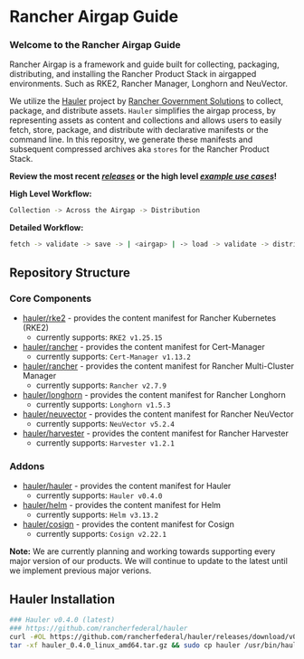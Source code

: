 # Rancher Airgap Guide

### Welcome to the Rancher Airgap Guide
Rancher Airgap is a framework and guide built for collecting, packaging, distributing, and installing the Rancher Product Stack in airgapped environments. Such as RKE2, Rancher Manager, Longhorn and NeuVector.

We utilize the [Hauler](https://github.com/rancherfederal/hauler) project by [Rancher Government Solutions](https://github.com/rancherfederal) to collect, package, and distribute assets. `Hauler` simplifies the airgap process, by representing assets as content and collections and allows users to easily fetch, store, package, and distribute with declarative manifests or the command line. In this repositry, we generate these manifests and subsequent compressed archives aka `stores` for the Rancher Product Stack.

**Review the most recent *[releases](https://github.com/zackbradys/rancher-airgap/releases)* or the high level *[example use cases](examples)*!**

**High Level Workflow:**
```bash
Collection -> Across the Airgap -> Distribution
```

**Detailed Workflow:**
```bash
fetch -> validate -> save -> | <airgap> | -> load -> validate -> distribute
```

## Repository Structure

### Core Components
* [hauler/rke2](hauler/rke2/README.md) - provides the content manifest for Rancher Kubernetes (RKE2)
  * currently supports: `RKE2 v1.25.15`
* [hauler/rancher](hauler/rancher/README.md) - provides the content manifest for Cert-Manager
  * currently supports: `Cert-Manager v1.13.2`
* [hauler/rancher](hauler/rancher/README.md) - provides the content manifest for Rancher Multi-Cluster Manager
  * currently supports: `Rancher v2.7.9`
* [hauler/longhorn](hauler/longhorn/README.md) - provides the content manifest for Rancher Longhorn
  * currently supports: `Longhorn v1.5.3`
* [hauler/neuvector](hauler/neuvector/README.md) - provides the content manifest for Rancher NeuVector
  * currently supports: `NeuVector v5.2.4`
* [hauler/harvester](hauler/harvester/README.md) - provides the content manifest for Rancher Harvester
  * currently supports: `Harvester v1.2.1`

### Addons
* [hauler/hauler](hauler/hauler/README.md) - provides the content manifest for Hauler
  * currently supports: `Hauler v0.4.0`
* [hauler/helm](hauler/helm/README.md) - provides the content manifest for Helm
  * currently supports: `Helm v3.13.2`
* [hauler/cosign](hauler/cosign/README.md) - provides the content manifest for Cosign
  * currently supports: `Cosign v2.22.1`

**Note:** We are currently planning and working towards supporting every major version of our products. We will continue to update to the latest until we implement previous major verions.

## Hauler Installation
```bash
### Hauler v0.4.0 (latest)
### https://github.com/rancherfederal/hauler
curl -#OL https://github.com/rancherfederal/hauler/releases/download/v0.4.0/hauler_0.4.0_linux_amd64.tar.gz
tar -xf hauler_0.4.0_linux_amd64.tar.gz && sudo cp hauler /usr/bin/hauler
```